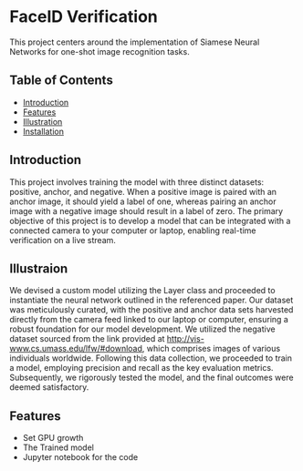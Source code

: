 # FaceID Verification

This project centers around the implementation of Siamese Neural Networks for one-shot image recognition tasks.
## Table of Contents

- [Introduction](#introduction)
- [Features](#features)
- [Illustration](#illustration)
- [Installation](#installation)

## Introduction

This project involves training the model with three distinct datasets: positive, anchor, and negative. 
When a positive image is paired with an anchor image, it should yield a label of one, whereas pairing an anchor image with a negative image should result in a label of zero.
The primary objective of this project is to develop a model that can be integrated with a connected camera to your computer or laptop, enabling real-time verification on a live stream.

## Illustraion

We devised a custom model utilizing the Layer class and proceeded to instantiate the neural network outlined in the referenced paper. 
Our dataset was meticulously curated, with the positive and anchor data sets harvested directly from the camera feed linked to our laptop or computer, ensuring a robust foundation for our model development.
We utilized the negative dataset sourced from the link provided at http://vis-www.cs.umass.edu/lfw/#download, which comprises images of various individuals worldwide. 
Following this data collection, we proceeded to train a model, employing precision and recall as the key evaluation metrics. 
Subsequently, we rigorously tested the model, and the final outcomes were deemed satisfactory.

## Features

- Set GPU growth
- The Trained model
- Jupyter notebook for the code
